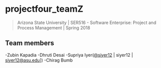 # projectfour_teamZ
>Arizona State University | SER516 - Software Enterprise: Project and Process Management | Spring 2018

## Team members
>
-Zubin Kapadia
-Dhruti Desai
-Supriya Iyer([@siyer12](https://github.com/siyer12) | siyer12 | siyer12@asu.edu])
-Chirag Bumb
